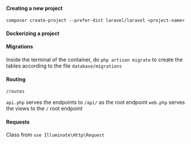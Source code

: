 
#### Creating a new project
`composer create-project --prefer-dist laravel/laravel <project-name>`

#### Dockerizing a project



#### Migrations

Inside the terminal of the container, do `php artisan migrate` to create the tables according to the file `database/migrations`


#### Routing
`/routes`

`api.php` serves the endpoints to `/api/` as the root endpoint
`web.php` serves the views to the `/` root endpoint


#### Requests
Class from `use Illuminate\Http\Request`
